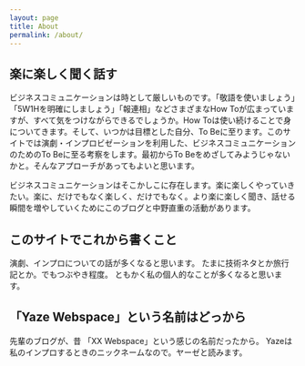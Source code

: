 ```yaml
---
layout: page
title: About
permalink: /about/
---
```


## 楽に楽しく聞く話す

  ビジネスコミュニケーションは時として厳しいものです。「敬語を使いましょう」「5W1Hを明確にしましょう」「報連相」などさまざまなHow Toが広まっていますが、すべて気をつけながらできるでしょうか。How Toは使い続けることで身についてきます。そして、いつかは目標とした自分、To Beに至ります。このサイトでは演劇・インプロビゼーションを利用した、ビジネスコミュニケーションのためのTo Beに至る考察をします。最初からTo Beをめざしてみようじゃないかと。そんなアプローチがあってもよいと思います。
  
  ビジネスコミュニケーションはそこかしこに存在します。楽に楽しくやっていきたい。楽に、だけでもなく楽しく、だけでもなく。より楽に楽しく聞き、話せる瞬間を増やしていくためにこのブログと中野直重の活動があります。
  
## このサイトでこれから書くこと
演劇、インプロについての話が多くなると思います。
たまに技術ネタとか旅行記とか。でもつぶやき程度。
ともかく私の個人的なことが多くなると思います。

## 「Yaze Webspace」という名前はどっから
先輩のブログが、昔 「XX Webspace」という感じの名前だったから。
Yazeは私のインプロするときのニックネームなので。ヤーゼと読みます。
 
 

